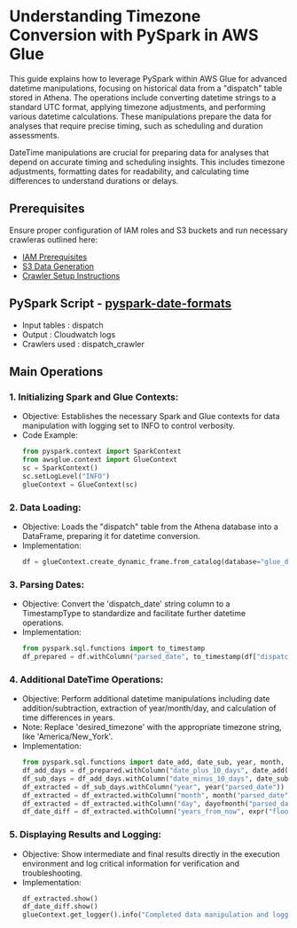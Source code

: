 # Understanding Timezone Conversion with PySpark in AWS Glue
This guide explains how to leverage PySpark within AWS Glue for advanced datetime manipulations, focusing on historical data from a "dispatch" table stored in Athena. The operations include converting datetime strings to a standard UTC format, applying timezone adjustments, and performing various datetime calculations. These manipulations prepare the data for analyses that require precise timing, such as scheduling and duration assessments.

DateTime manipulations are crucial for preparing data for analyses that depend on accurate timing and scheduling insights. This includes timezone adjustments, formatting dates for readability, and calculating time differences to understand durations or delays.

## Prerequisites

Ensure proper configuration of IAM roles and S3 buckets and run necessary crawleras outlined here:
* [IAM Prerequisites](IAM-prerequisites.md)
* [S3 Data Generation](s3-data-generation.md)
* [Crawler Setup Instructions](set-up-instructions.md)
  

##  PySpark Script - [pyspark-date-formats](../glue-code/ti-pyspark-datetime.py)
- Input tables          : dispatch
- Output                : Cloudwatch logs
- Crawlers used         : dispatch_crawler


## Main Operations

### 1. Initializing Spark and Glue Contexts:
* Objective: Establishes the necessary Spark and Glue contexts for data manipulation with logging set to INFO to control verbosity.
* Code Example:
  ```python
  from pyspark.context import SparkContext
  from awsglue.context import GlueContext
  sc = SparkContext()
  sc.setLogLevel("INFO")
  glueContext = GlueContext(sc)
  ```

### 2. Data Loading:
* Objective: Loads the "dispatch" table from the Athena database into a DataFrame, preparing it for datetime conversion.
* Implementation:
  ```python
  df = glueContext.create_dynamic_frame.from_catalog(database="glue_db", table_name="dispatch").toDF()
  ```
### 3. Parsing Dates:
* Objective: Convert the 'dispatch_date' string column to a TimestampType to standardize and facilitate further datetime operations.
* Implementation:
  ```python
  from pyspark.sql.functions import to_timestamp
  df_prepared = df.withColumn("parsed_date", to_timestamp(df["dispatch_date"], "dd-MMM-yyyy HH:mm:ss"))
  ```  
    
### 4.  Additional DateTime Operations:
* Objective: Perform additional datetime manipulations including date addition/subtraction, extraction of year/month/day, and calculation of time differences in years.
* Note: Replace 'desired_timezone' with the appropriate timezone string, like 'America/New_York'.
* Implementation:
  ```python
  from pyspark.sql.functions import date_add, date_sub, year, month, dayofmonth, expr
  df_add_days = df_prepared.withColumn("date_plus_10_days", date_add("parsed_date", 10))
  df_sub_days = df_add_days.withColumn("date_minus_10_days", date_sub("parsed_date", 10))
  df_extracted = df_sub_days.withColumn("year", year("parsed_date"))
  df_extracted = df_extracted.withColumn("month", month("parsed_date"))
  df_extracted = df_extracted.withColumn("day", dayofmonth("parsed_date"))
  df_date_diff = df_extracted.withColumn("years_from_now", expr("floor(datediff(current_date(), parsed_date)/365)"))
  ```

### 5. Displaying Results and Logging:
* Objective: Show intermediate and final results directly in the execution environment and log critical information for verification and troubleshooting.
* Implementation:
  ```python
  df_extracted.show()
  df_date_diff.show()
  glueContext.get_logger().info("Completed data manipulation and logged results.")
  ```
